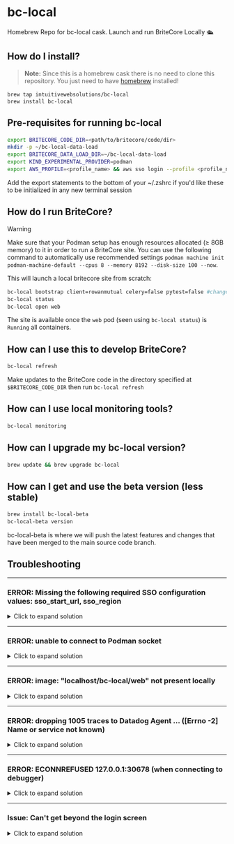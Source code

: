 # bc-local
Homebrew Repo for bc-local cask. Launch and run BriteCore Locally 🛳️

## How do I install?

> **Note:** Since this is a homebrew cask there is no need to clone this repository. You just need to have [homebrew](https://brew.sh) installed!

```
brew tap intuitivewebsolutions/bc-local
brew install bc-local
```

## Pre-requisites for running bc-local

```sh
export BRITECORE_CODE_DIR=<path/to/britecore/code/dir>
mkdir -p ~/bc-local-data-load
export BRITECORE_DATA_LOAD_DIR=~/bc-local-data-load
export KIND_EXPERIMENTAL_PROVIDER=podman
export AWS_PROFILE=<profile_name> && aws sso login --profile <profile_name>  # Replace <profile_name> with a profile from ~/.aws/config
```

Add the export statements to the bottom of your ~/.zshrc if you'd like these to be initialized in any new terminal session

## How do I run BriteCore?

> [!WARNING]
> Make sure that your Podman setup has enough resources allocated (≥ 8GB memory) to it in order to run a BriteCore site. You can use the following command to automatically use recommended settings `podman machine init podman-machine-default --cpus 8 --memory 8192 --disk-size 100 --now`. 

This will launch a local britecore site from scratch:
```sh
bc-local bootstrap client=rowanmutual celery=false pytest=false #change args as needed
bc-local status
bc-local open web
```
The site is available once the `web` pod (seen using `bc-local status`) is `Running` all containers.

## How can I use this to develop BriteCore?

```sh
bc-local refresh
```

Make updates to the BriteCore code in the directory specified at `$BRITECORE_CODE_DIR` then run `bc-local refresh`

## How can I use local monitoring tools?

```sh
bc-local monitoring
```

## How can I upgrade my bc-local version?

```sh
brew update && brew upgrade bc-local
```

## How can I get and use the beta version (less stable)
```sh
brew install bc-local-beta
bc-local-beta version
```
bc-local-beta is where we will push the latest features and changes that have been merged to the main source code branch.

## Troubleshooting
----
### ERROR: Missing the following required SSO configuration values: sso_start_url, sso_region
<details>
<summary>Click to expand solution</summary>

You'll encounter this error if your profile isn't configured in your `~/.aws/config` file. You can use the following profile or model a custom profile based on the one below. If you use the profile below, you can retry the authentication process using `export AWS_PROFILE=bcp_engineer && aws sso login --profile bcp_engineer` 

```ini
[profile bcp_engineer]
region = us-east-1
cli_auto_prompt = on-partial
sso_start_url = https://britecore-accounts.awsapps.com/start#/
sso_region = us-east-1
sso_account_id = 313750358190
sso_role_name = BriteCoreProEngineer
duration_seconds = 14400
output = text
```
</details>

----
### ERROR: unable to connect to Podman socket
<details>
<summary>Click to expand solution</summary>

<img src="./docs/images/err_unable_to_connect_to_podman_socket.png" alt="Screenshot of the terminal error" width="1000">

Example terminal error

<br>
This problem typically is due to the podman VM setup not properly creating necessary connections. You can validate the issue by running `podman system connection list` not getting any output.

To fix you'll want to run the following 
```sh
podman machine init
podman machine start
```

Then you should see output upon rerun of `podman system connection list`

</details>

----
### ERROR: image: "localhost/bc-local/web" not present locally
<details>
<summary>Click to expand solution</summary>
<img src="./docs/images/err_bc_local_web_image_not_present_locally.png" alt="Screenshot of the terminal error" width="600">

Example terminal error

<br>
If you're seeing this and you are able to see the image locally when executing the following 

```sh
podman images | grep localhost/bc-local/web
```

<br>
you can fix by running 

```sh
sudo ln -sf "$(command -v podman)" /usr/local/bin/docker
```

</details>

----
### ERROR: dropping 1005 traces to Datadog Agent ... ([Errno -2] Name or service not known) 
<details>
<summary>Click to expand solution</summary>
If you're seeing many error logs related to the DataDog Agent, it's typically because it's unable to find the bc-local monitoring stack. You can resolve this by launching the monitoring stack 

```sh
bc-local monitoring
```

</details>

----
### ERROR: ECONNREFUSED 127.0.0.1:30678 (when connecting to debugger)
<details>
<summary>Click to expand solution</summary>
<img src="./docs/images/err_ECONNREFUSED_port_30678.png" alt="Screenshot of the VS Code error" width="300">

Example VS Code error popup

<br>
If you see this error when attempting to connect to the debugger port, this may be because the bc-local kind cluster is not exposing the port. 

You can test this by executing 

```sh
lsof -i TCP |grep 30678
```

which should provide an output like 

```sh
gvproxy ... TCP *:30678 (LISTEN)
```

If you get no output then run the following to fix:
```
bc-local clean
bc-local bootstrap
```

</details>

----
### Issue: Can't get beyond the login screen
<details>
<summary>Click to expand solution</summary>

<br>
If you use correct credentials when attempting to login and it redirects you back to the login screen, this can be caused by using Safari.

<br>
<br>
Fix:
Use a chromium based browser.

</details>
